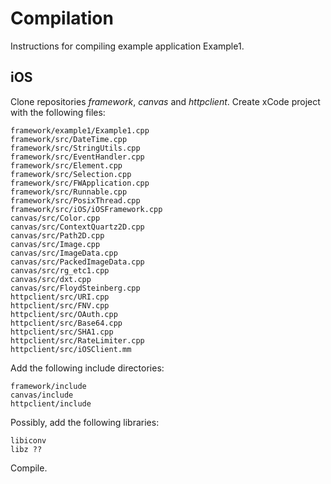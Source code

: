 # Compilation

Instructions for compiling example application Example1.

## iOS

Clone repositories _framework_, _canvas_ and _httpclient_. Create xCode project with the following files:

```
framework/example1/Example1.cpp
framework/src/DateTime.cpp
framework/src/StringUtils.cpp
framework/src/EventHandler.cpp
framework/src/Element.cpp
framework/src/Selection.cpp
framework/src/FWApplication.cpp
framework/src/Runnable.cpp
framework/src/PosixThread.cpp
framework/src/iOS/iOSFramework.cpp
canvas/src/Color.cpp
canvas/src/ContextQuartz2D.cpp
canvas/src/Path2D.cpp
canvas/src/Image.cpp
canvas/src/ImageData.cpp
canvas/src/PackedImageData.cpp
canvas/src/rg_etc1.cpp
canvas/src/dxt.cpp
canvas/src/FloydSteinberg.cpp
httpclient/src/URI.cpp
httpclient/src/FNV.cpp
httpclient/src/OAuth.cpp
httpclient/src/Base64.cpp
httpclient/src/SHA1.cpp
httpclient/src/RateLimiter.cpp
httpclient/src/iOSClient.mm
```

Add the following include directories:

```
framework/include
canvas/include
httpclient/include
```

Possibly, add the following libraries:
```
libiconv
libz ??
```
Compile.
